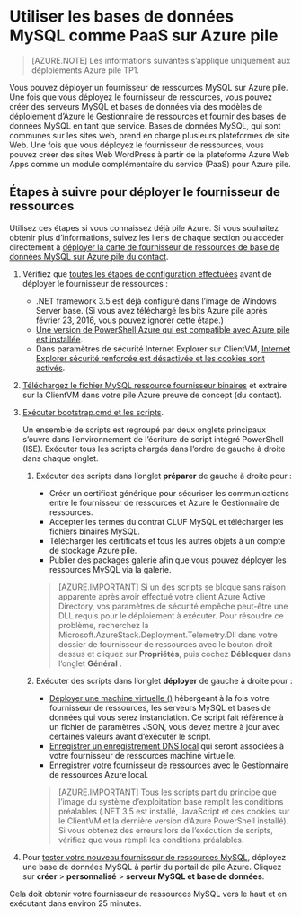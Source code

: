 <properties
    pageTitle="Utiliser les bases de données MySQL comme PaaS sur pile Azure | Microsoft Azure"
    description="Comprendre les étapes rapides pour déployer le fournisseur de ressources MySQL et fournir MySQL en tant que service sur Azure pile."
    services="azure-stack"
    documentationCenter=""
    authors="Dumagar"
    manager="bradleyb"
    editor=""/>

<tags
    ms.service="multiple"
    ms.workload="na"
    ms.tgt_pltfrm="na"
    ms.devlang="na"
    ms.topic="article"
    ms.date="09/26/2016"
    ms.author="dumagar"/>

# <a name="use-mysql-databases-as-paas-on-azure-stack"></a>Utiliser les bases de données MySQL comme PaaS sur Azure pile

> [AZURE.NOTE] Les informations suivantes s’applique uniquement aux déploiements Azure pile TP1.

Vous pouvez déployer un fournisseur de ressources MySQL sur Azure pile. Une fois que vous déployez le fournisseur de ressources, vous pouvez créer des serveurs MySQL et bases de données via des modèles de déploiement d’Azure le Gestionnaire de ressources et fournir des bases de données MySQL en tant que service. Bases de données MySQL, qui sont communes sur les sites web, prend en charge plusieurs plateformes de site Web. Une fois que vous déployez le fournisseur de ressources, vous pouvez créer des sites Web WordPress à partir de la plateforme Azure Web Apps comme un module complémentaire du service (PaaS) pour Azure pile.

## <a name="quick-steps-to-deploy-the-resource-provider"></a>Étapes à suivre pour déployer le fournisseur de ressources
Utilisez ces étapes si vous connaissez déjà pile Azure. Si vous souhaitez obtenir plus d’informations, suivez les liens de chaque section ou accéder directement à [déployer la carte de fournisseur de ressources de base de données MySQL sur Azure pile du contact](azure-stack-mysql-rp-deploy-long.md).

1.  Vérifiez que [toutes les étapes de configuration effectuées](azure-stack-mysql-rp-deploy-long.md#set-up-steps-before-you-deploy) avant de déployer le fournisseur de ressources :

    - .NET framework 3.5 est déjà configuré dans l’image de Windows Server base. (Si vous avez téléchargé les bits Azure pile après février 23, 2016, vous pouvez ignorer cette étape.)
    - [Une version de PowerShell Azure qui est compatible avec Azure pile est installée](http://aka.ms/azStackPsh).
    - Dans paramètres de sécurité Internet Explorer sur ClientVM, [Internet Explorer sécurité renforcée est désactivée et les cookies sont activés](azure-stack-mysql-rp-deploy-long.md#Turn-off-IE-enhanced-security-and-enable-cookies).

2. [Téléchargez le fichier MySQL ressource fournisseur binaires](http://aka.ms/masmysqlrp) et extraire sur la ClientVM dans votre pile Azure preuve de concept (du contact).

3. [Exécuter bootstrap.cmd et les scripts](azure-stack-mysql-rp-deploy-long.md#Bootstrap-the-resource-provider-deployment-PowerShell-and-Prepare-for-deployment).

    Un ensemble de scripts est regroupé par deux onglets principaux s’ouvre dans l’environnement de l’écriture de script intégré PowerShell (ISE). Exécuter tous les scripts chargés dans l’ordre de gauche à droite dans chaque onglet.

    1. Exécuter des scripts dans l’onglet **préparer** de gauche à droite pour :

        - Créer un certificat générique pour sécuriser les communications entre le fournisseur de ressources et Azure le Gestionnaire de ressources.
        - Accepter les termes du contrat CLUF MySQL et télécharger les fichiers binaires MySQL.
        - Télécharger les certificats et tous les autres objets à un compte de stockage Azure pile.
        - Publier des packages galerie afin que vous pouvez déployer les ressources MySQL via la galerie.

        > [AZURE.IMPORTANT] Si un des scripts se bloque sans raison apparente après avoir effectué votre client Azure Active Directory, vos paramètres de sécurité empêche peut-être une DLL requis pour le déploiement à exécuter. Pour résoudre ce problème, recherchez la Microsoft.AzureStack.Deployment.Telemetry.Dll dans votre dossier de fournisseur de ressources avec le bouton droit dessus et cliquez sur **Propriétés**, puis cochez **Débloquer** dans l’onglet **Général** .

    2. Exécuter des scripts dans l’onglet **déployer** de gauche à droite pour :

        - [Déployer une machine virtuelle ()](azure-stack-mysql-rp-deploy-long.md#Deploy-the-MySQLResource-Provider-VM) hébergeant à la fois votre fournisseur de ressources, les serveurs MySQL et bases de données qui vous serez instanciation. Ce script fait référence à un fichier de paramètres JSON, vous devez mettre à jour avec certaines valeurs avant d’exécuter le script.
        - [Enregistrer un enregistrement DNS local](azure-stack-mysql-rp-deploy-long.md#Update-the-local-DNS) qui seront associées à votre fournisseur de ressources machine virtuelle.
        - [Enregistrer votre fournisseur de ressources](azure-stack-mysql-rp-deploy-long.md#Register-the-MySQL-RP-Resource-Provider) avec le Gestionnaire de ressources Azure local.

        > [AZURE.IMPORTANT] Tous les scripts part du principe que l’image du système d’exploitation base remplit les conditions préalables (.NET 3.5 est installé, JavaScript et des cookies sur le ClientVM et la dernière version d’Azure PowerShell installé). Si vous obtenez des erreurs lors de l’exécution de scripts, vérifiez que vous rempli les conditions préalables.

5. Pour [tester votre nouveau fournisseur de ressources MySQL](/azure-stack-MySql-rp-deploy-long.md#create-your-first-mysql-database-to=test-your-deployment), déployez une base de données MySQL à partir du portail de pile Azure. Cliquez sur **créer** &gt; **personnalisé** &gt; **serveur MySQL et base de données**.

Cela doit obtenir votre fournisseur de ressources MySQL vers le haut et en exécutant dans environ 25 minutes.
